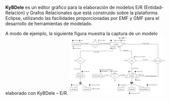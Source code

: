 **KyBDele** es un editor gráfico para la elaboración de modelos E/R (Entidad-Relación) y Grafos Relacionales que está construido sobre la plataforma Eclipse, utilizando las facilidades proporcionadas por EMF y GMF para el desarrollo de herramientas de modelado.

A modo de ejemplo, la siguiente figura muestra la captura de un modelo elaborado con KyBDele – E/R.
![LineaMetroMiniatura](https://github.com/KybeleResearch/KyBdele/blob/gh-pages/gh-pages/images/Linea_Metro-300x184.png)
